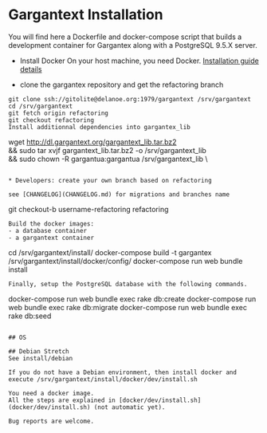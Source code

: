 # Gargantext Installation

You will find here a Dockerfile and docker-compose script 
that builds a development container for Gargantex
along with a PostgreSQL 9.5.X server.

*  Install Docker
On your host machine, you need Docker.
[Installation guide details](https://docs.docker.com/engine/installation/#installation)

* clone the gargantex repository and get the refactoring branch
```
git clone ssh://gitolite@delanoe.org:1979/gargantext /srv/gargantext
cd /srv/gargantext
git fetch origin refactoring
git checkout refactoring
Install additionnal dependencies into gargantex_lib
```
wget http://dl.gargantext.org/gargantext_lib.tar.bz2 \
     && sudo tar xvjf gargantext_lib.tar.bz2 -o /srv/gargantext_lib \
     && sudo chown -R gargantua:gargantua /srv/gargantext_lib \
```

* Developers: create your own branch based on refactoring 

see [CHANGELOG](CHANGELOG.md) for migrations and branches name

```
git checkout-b username-refactoring refactoring

```
Build the docker images: 
- a database container
- a gargantext container

```
cd /srv/gargantext/install/
docker-compose build -t gargantex /srv/gargantext/install/docker/config/
docker-compose run web bundle install
```
Finally, setup the PostgreSQL database with the following commands.
```
docker-compose run web bundle exec rake db:create
docker-compose run web bundle exec rake db:migrate
docker-compose run web bundle exec rake db:seed
```

## OS

## Debian Stretch
See install/debian

If you do not have a Debian environment, then install docker and 
execute /srv/gargantext/install/docker/dev/install.sh

You need a docker image.
All the steps are explained in [docker/dev/install.sh](docker/dev/install.sh) (not automatic yet).

Bug reports are welcome.


